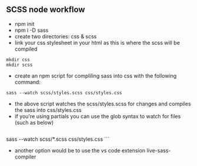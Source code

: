 ## SCSS node workflow


  * npm init 
  * npm i -D sass 
  * create two directories: css & scss 
  * link your css stylesheet in your html as this is where the scss will be compiled 
  ```
  mkdir css 
  mkdir scss 
  ``` 
  * create an npm script for compliling sass into css with the following command: 
  ```
  sass --watch scss/styles.scss css/styles.css
  ```
  * the above script watches the scss/styles.scss for changes and compiles the sass into css/styles.css
  * if you're using partials you can use the glob syntax to watch for files (such as below)
    ```
   sass --watch scss/*.scss css/styles.css
    ```

  * another option would be to use the vs code extension live-sass-compiler
